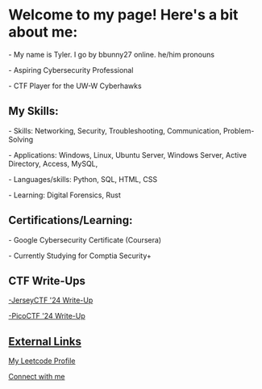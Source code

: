 <h1>Welcome to my page! Here's a bit about me:</h1>
<p>- My name is Tyler. I go by bbunny27 online. he/him pronouns</p>
<p>- Aspiring Cybersecurity Professional</p>
<p>- CTF Player for the UW-W Cyberhawks</p>
<h2>My Skills:</h2>
<p>- Skills: Networking, Security, Troubleshooting, Communication, Problem-Solving </p>
<p>- Applications: Windows, Linux, Ubuntu Server, Windows Server, Active Directory, Access, MySQL,  </p>
<p>- Languages/skills: Python, SQL, HTML, CSS</p>
<p>- Learning: Digital Forensics, Rust</p>
<h2>Certifications/Learning:</h2>
<p>- Google Cybersecurity Certificate (Coursera) </p>
<p>- Currently Studying for Comptia Security+</p>
<h2>CTF Write-Ups</h2>
<p><a href="https://github.com/bbunny27/JerseyCTF2024_WriteUps">-JerseyCTF '24 Write-Up</a></p>
<p><a href="https://github.com/bbunny27/PicoCTFWriteUp2024">-PicoCTF '24 Write-Up</p>
<h2>External Links</h2>
<p><a href="https://leetcode.com/bbunny27/">My Leetcode Profile</a></p>
<p><a href="https://www.linkedin.com/in/tylerdeal27">Connect with me</a></p>

